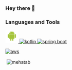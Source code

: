 ### Hey there 👋 
### Languages and Tools
<p align="left">
    <a href="https://developer.android.com" target="_blank"> <img src="https://raw.githubusercontent.com/devicons/devicon/master/icons/android/android-original-wordmark.svg" alt="android" width="40" height="40" /> </a>
    <a href="https://kotlinlang.org" target="_blank"> <img src="https://www.vectorlogo.zone/logos/kotlinlang/kotlinlang-icon.svg" alt="kotlin" width="40" height="40" /> </a>
    <a href="https://spring.io/" target="_blank"> <img src="https://www.vectorlogo.zone/logos/kotlinlang/kotlinlang-icon.svg" alt="spring boot" width="40" height="40" /> </a>
</p>
<a href="https://aws.amazon.com/" target="_blank"> <img src="https://www.vectorlogo.zone/logos/amazon_aws/amazon_aws-ar21.svg" alt="aws" width="40" height="40" /> </a>

<p>&nbsp;<img align="center" src="https://github-readme-stats.vercel.app/api?username=mehatab&show_icons=true&locale=en" alt="mehatab" /></p>
